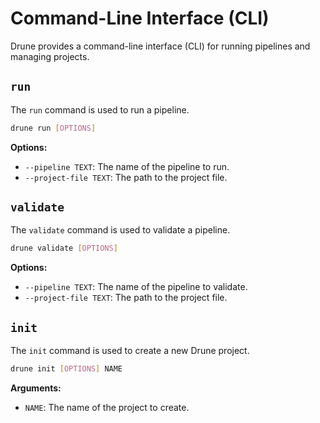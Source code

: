 # Command-Line Interface (CLI)

Drune provides a command-line interface (CLI) for running pipelines and managing projects.

## `run`

The `run` command is used to run a pipeline.

```bash
drune run [OPTIONS]
```

**Options:**

- `--pipeline TEXT`: The name of the pipeline to run.
- `--project-file TEXT`: The path to the project file.

## `validate`

The `validate` command is used to validate a pipeline.

```bash
drune validate [OPTIONS]
```

**Options:**

- `--pipeline TEXT`: The name of the pipeline to validate.
- `--project-file TEXT`: The path to the project file.

## `init`

The `init` command is used to create a new Drune project.

```bash
drune init [OPTIONS] NAME
```

**Arguments:**

- `NAME`: The name of the project to create.
